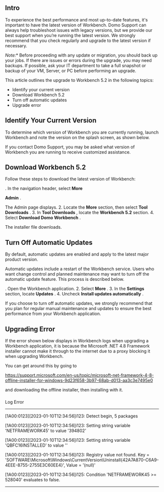 

Intro
-------

To experience the best performance and most up-to-date features, it's important to have the latest version of Workbench. Domo Support can always help troubleshoot issues with legacy versions, but we provide our best support when you’re running the latest version. We strongly recommend that you check regularly and upgrade to the latest version if necessary.

*Note:**
 Before proceeding with any update or migration, you should back up your jobs. If there are issues or errors during the upgrade, you may need backups. If possible, ask your IT department to take a full snapshot or backup of your VM, Server, or PC before performing an upgrade.


 This article outlines the upgrade to Workbench 5.2 in the following topics:
 * Identify your current version
* Download Workbench 5.2
* Turn off automatic updates
* Upgrade error

Identify Your Current Version
---------------------------------

To determine which version of Workbench you are currently running, launch Workbench and note the version on the splash screen, as shown below.

If you contact Domo Support, you may be asked what version of Workbench you are running to receive customized assistance.


 Download Workbench 5.2
--------------------------

Follow these steps to download the latest version of Workbench:

. In the navigation header, select
 **More**
 >
 **Admin**
 .


 The Admin page displays.
2. Locate the
 **More**
 section, then select
 **Tool Downloads**
 .
3. In
 **Tool Downloads**
 , locate the
 **Workbench 5.2**
 section.
4. Select
 **Download Domo Workbench**
 .


 The installer file downloads.

Turn Off Automatic Updates
------------------------------

By default, automatic updates are enabled and apply to the latest major product version.


 Automatic updates include a restart of the Workbench service. Users who want change control and planned maintenance may want to turn off the automatic update feature. This process is described below.

. Open the Workbench application.
2. Select
 **More**
 .
3. In the
 **Settings**
 section, locate
 **Updates**
 .
4. Uncheck
 **Install updates automatically**
 .


 If you choose to turn off automatic updates, we strongly recommend that you plan for regular manual maintenance and updates to ensure the best performance from your Workbench application.

Upgrading Error
-------------------

If the error shown below displays in Workbench logs when upgrading a Workbench application, it is because the Microsoft .NET 4.8 Framework installer cannot make it through to the internet due to a proxy blocking it when upgrading Workbench.


 You can get around this by going to

https://support.microsoft.com/en-us/topic/microsoft-net-framework-4-8-offline-installer-for-windows-9d23f658-3b97-68ab-d013-aa3c3e7495e0

and downloading the offline installer, then installing with it.

#####
 Log Error

---------


 [1A00:0123][2023-01-10T12:34:56]i123: Detect begin, 5 packages


 [1A00:0123][2023-01-10T12:34:56]i123: Setting string variable 'NETFRAMEWORK45' to value '394802'


 [1A00:0123][2023-01-10T12:34:56]i123: Setting string variable 'QBFC16INSTALLED' to value ''


 [1A00:0123][2023-01-10T12:34:56]i123: Registry value not found. Key = 'SOFTWARE\Microsoft\Windows\CurrentVersion\Uninstall\{42A7A870-C6A9-4EEE-8755-2755E3C60EE4}', Value = '(null)'


 [1A00:0123][2023-01-10T12:34:56]i125: Condition 'NETFRAMEWORK45 >= 528040' evaluates to false.


 -----------------

